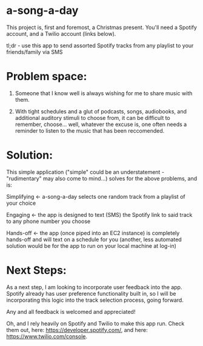 # a-song-a-day

This project is, first and foremost, a Christmas present. You'll need a Spotify account, and a Twilio account (links below).

tl;dr - use this app to send assorted Spotify tracks from any playlist to your friends/family via SMS

# Problem space: 

1) Someone that I know well is always wishing for me to share music with them.

2) With tight schedules and a glut of podcasts, songs, audiobooks, and additional auditory stimuli to choose from,
   it can be difficult to remember, choose... 
   well, whatever the excuse is, one often needs a reminder to listen to the music that has been reccomended.

# Solution:

This simple application ("simple" could be an understatement - "rudimentary" may also come to mind...) solves for the above problems, and is:

Simplifying <- a-song-a-day selects one random track from a playlist of your choice

Engaging <- the app is designed to text (SMS) the Spotify link to said track to any phone number you choose 

Hands-off <- the app (once piped into an EC2 instance) is completely hands-off and will text on a schedule for you (another, less automated solution would be for the app to run on your local machine at log-in)

# Next Steps:

As a next step, I am looking to incorporate user feedback into the app. Spotify already has user preference functionality built in, so I will be incorporating this logic into the track selection process, going forward.


Any and all feedback is welcomed and appreciated!

Oh, and I rely heavily on Spotify and Twilio to make this app run. Check them out, here: https://developer.spotify.com/, and here: https://www.twilio.com/console.
